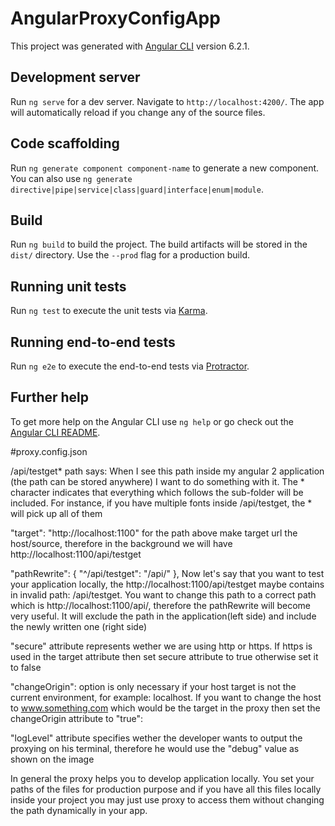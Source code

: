 # AngularProxyConfigApp

This project was generated with [Angular CLI](https://github.com/angular/angular-cli) version 6.2.1.

## Development server

Run `ng serve` for a dev server. Navigate to `http://localhost:4200/`. The app will automatically reload if you change any of the source files.

## Code scaffolding

Run `ng generate component component-name` to generate a new component. You can also use `ng generate directive|pipe|service|class|guard|interface|enum|module`.

## Build

Run `ng build` to build the project. The build artifacts will be stored in the `dist/` directory. Use the `--prod` flag for a production build.

## Running unit tests

Run `ng test` to execute the unit tests via [Karma](https://karma-runner.github.io).

## Running end-to-end tests

Run `ng e2e` to execute the end-to-end tests via [Protractor](http://www.protractortest.org/).

## Further help

To get more help on the Angular CLI use `ng help` or go check out the [Angular CLI README](https://github.com/angular/angular-cli/blob/master/README.md).

#proxy.config.json

/api/testget* path says: When I see this path inside my angular 2 application (the path can be stored anywhere) I want to do something with it. The * character indicates that everything which follows the sub-folder will be included. For instance, if you have multiple fonts inside /api/testget, the * will pick up all of them

"target": "http://localhost:1100" for the path above make target url the host/source, therefore in the background we will have http://localhost:1100/api/testget

"pathRewrite": { "^/api/testget": "/api/" }, Now let's say that you want to test your application locally, the http://localhost:1100/api/testget maybe contains in invalid path: /api/testget. You want to change this path to a correct path which is http://localhost:1100/api/, therefore the pathRewrite will become very useful. It will exclude the path in the application(left side) and include the newly written one (right side)

"secure" attribute represents wether we are using http or https. If https is used in the target attribute then set secure attribute to true otherwise set it to false

"changeOrigin": option is only necessary if your host target is not the current environment, for example: localhost. If you want to change the host to www.something.com which would be the target in the proxy then set the changeOrigin attribute to "true":

"logLevel" attribute specifies wether the developer wants to output the proxying on his terminal, therefore he would use the "debug" value as shown on the image

In general the proxy helps you to develop application locally. You set your paths of the files for production purpose and if you have all this files locally inside your project you may just use proxy to access them without changing the path dynamically in your app.

